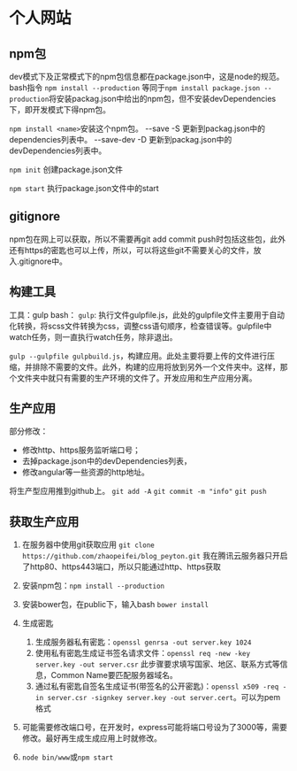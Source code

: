 # 个人网站

## npm包
dev模式下及正常模式下的npm包信息都在package.json中，这是node的规范。
bash指令
`npm install --production` 等同于`npm install package.json --production`将安装packag.json中给出的npm包，但不安装devDependencies下，即开发模式下得npm包。

`npm install <name>`安装这个npm包。
--save -S 更新到packag.json中的dependencies列表中。
--save-dev -D 更新到packag.json中的devDependencies列表中。

`npm init` 创建package.json文件

`npm start` 执行package.json文件中的start


## gitignore
npm包在网上可以获取，所以不需要再git add commit push时包括这些包，此外还有https的密匙也可以上传，所以，可以将这些git不需要关心的文件，放入.gitignore中。


## 构建工具
工具：gulp
bash： 
`gulp`: 执行文件gulpfile.js，此处的gulpfile文件主要用于自动化转换，将scss文件转换为css，调整css语句顺序，检查错误等。gulpfile中watch任务，则一直执行watch任务，除非退出。

`gulp --gulpfile gulpbuild.js`，构建应用。此处主要将要上传的文件进行压缩，并排除不需要的文件。此外，构建的应用将放到另外一个文件夹中。这样，那个文件夹中就只有需要的生产环境的文件了。开发应用和生产应用分离。


## 生产应用
部分修改：
* 修改http、https服务监听端口号；
* 去掉package.json中的devDependencies列表，
* 修改angular等一些资源的http地址。

将生产型应用推到github上。
`git add -A`
`git commit -m "info"`
`git push`


## 获取生产应用
1. 在服务器中使用git获取应用
`git clone https://github.com/zhaopeifei/blog_peyton.git` 我在腾讯云服务器只开启了http80、https443端口，所以只能通过http、https获取
2. 安装npm包：`npm install --production`
3. 安装bower包，在public下，输入bash `bower install`
4. 生成密匙

    1. 生成服务器私有密匙：`openssl genrsa -out server.key 1024`
    2. 使用私有密匙生成证书签名请求文件：`openssl req -new -key server.key -out server.csr` 此步骤要求填写国家、地区、联系方式等信息，Common Name要匹配服务器域名。
    3. 通过私有密匙自签名生成证书(带签名的公开密匙)：`openssl x509 -req -in server.csr -signkey server.key -out server.cert`。可以为pem格式

5. 可能需要修改端口号，在开发时，express可能将端口号设为了3000等，需要修改。最好再生成生成应用上时就修改。
6. `node bin/www`或`npm start`